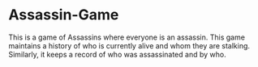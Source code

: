 # Assassin-Game

This is a game of Assassins where everyone is an assassin. This game maintains a history of who is currently alive and whom they are stalking. Similarly, it keeps a record of who was assassinated and by who.

